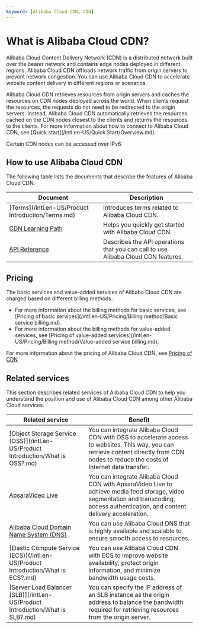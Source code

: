 ```yaml
---
keyword: [Alibaba Cloud CDN, CDN]
---
```


# What is Alibaba Cloud CDN?

Alibaba Cloud Content Delivery Network \(CDN\) is a distributed network built over the bearer network and contains edge nodes deployed in different regions. Alibaba Cloud CDN offloads network traffic from origin servers to prevent network congestion. You can use Alibaba Cloud CDN to accelerate website content delivery in different regions or scenarios.

Alibaba Cloud CDN retrieves resources from origin servers and caches the resources on CDN nodes deployed across the world. When clients request the resources, the requests do not need to be redirected to the origin servers. Instead, Alibaba Cloud CDN automatically retrieves the resources cached on the CDN nodes closest to the clients and returns the resources to the clients. For more information about how to connect to Alibaba Cloud CDN, see [Quick start](/intl.en-US/Quick Start/Overview.md).

Certain CDN nodes can be accessed over IPv6.

## How to use Alibaba Cloud CDN

The following table lists the documents that describe the features of Alibaba Cloud CDN.

|Document|Description|
|--------|-----------|
|[Terms](/intl.en-US/Product Introduction/Terms.md)|Introduces terms related to Alibaba Cloud CDN.|
|[CDN Learning Path](https://www.alibabacloud.com/getting-started/learningpath/cdn)|Helps you quickly get started with Alibaba Cloud CDN.|
|[API Reference](https://www.alibabacloud.com/help/doc-detail/91856.htm)|Describes the API operations that you can call to use Alibaba Cloud CDN features.|

## Pricing

The basic services and value-added services of Alibaba Cloud CDN are charged based on different billing methods.

-   For more information about the billing methods for basic services, see [Pricing of basic services](/intl.en-US/Pricing/Billing method/Basic service billing.md).
-   For more information about the billing methods for value-added services, see [Pricing of value-added services](/intl.en-US/Pricing/Billing method/Value-added service billing.md).

For more information about the pricing of Alibaba Cloud CDN, see [Pricing of CDN](https://www.alibabacloud.com/product/cdn/pricing).

## Related services

This section describes related services of Alibaba Cloud CDN to help you understand the position and use of Alibaba Cloud CDN among other Alibaba Cloud services.

|Related service|Benefit|
|---------------|-------|
|[Object Storage Service \(OSS\)](/intl.en-US/Product Introduction/What is OSS?.md)|You can integrate Alibaba Cloud CDN with OSS to accelerate access to websites. This way, you can retrieve content directly from CDN nodes to reduce the costs of Internet data transfer.|
|[ApsaraVideo Live](https://www.alibabacloud.com/help/product/29949.htm)|You can integrate Alibaba Cloud CDN with ApsaraVideo Live to achieve media feed storage, video segmentation and transcoding, access authentication, and content delivery acceleration.|
|[Alibaba Cloud Domain Name System \(DNS\)](https://www.alibabacloud.com/help/zh/product/34269.htm)|You can use Alibaba Cloud DNS that is highly available and scalable to ensure smooth access to resources.|
|[Elastic Compute Service \(ECS\)](/intl.en-US/Product Introduction/What is ECS?.md)|You can use Alibaba Cloud CDN with ECS to improve website availability, protect origin information, and minimize bandwidth usage costs.|
|[Server Load Balancer \(SLB\)](/intl.en-US/Product Introduction/What is SLB?.md)|You can specify the IP address of an SLB instance as the origin address to balance the bandwidth required for retrieving resources from the origin server.|

